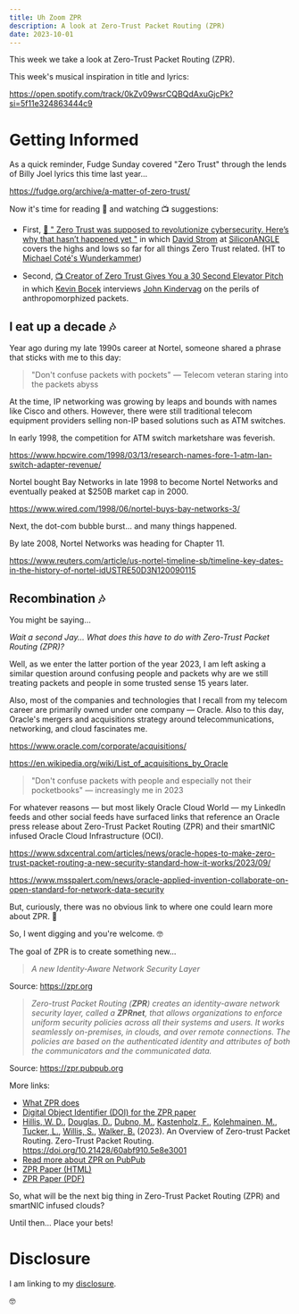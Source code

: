 ```yaml
---
title: Uh Zoom ZPR
description: A look at Zero-Trust Packet Routing (ZPR)
date: 2023-10-01
---
```

This week we take a look at Zero-Trust Packet Routing (ZPR).

This week's musical inspiration in title and lyrics:

https://open.spotify.com/track/0kZv09wsrCQBQdAxuGjcPk?si=5f11e324863444c9

# Getting Informed

As a quick reminder, Fudge Sunday covered "Zero Trust" through the lends of Billy Joel lyrics this time last year...

https://fudge.org/archive/a-matter-of-zero-trust/

Now it's time for reading 📖 and watching 📺 suggestions:

- First, [📖 " Zero Trust was supposed to revolutionize cybersecurity. Here’s why that hasn’t happened yet "](https://siliconangle.com/2023/06/28/zero-trust-supposed-revolutionize-cybersecurity-heres-hasnt-happened-yet/) in which [David Strom](https://www.linkedin.com/in/davidstrom/) at [SiliconANGLE](https://siliconangle.com) covers the highs and lows so far for all things Zero Trust related. (HT to [Michael Coté's Wunderkammer](https://newsletter.cote.io))

- Second, [📺 Creator of Zero Trust Gives You a 30 Second Elevator Pitch](https://www.youtube.com/watch?v=Ck0cPjb5_sg) in which [Kevin Bocek](https://www.linkedin.com/in/kevinbocek/) interviews [John Kindervag](https://www.linkedin.com/in/john-kindervag-40572b1/) on the perils of anthropomorphized packets.

##  I eat up a decade 🎶

Year ago during my late 1990s career at Nortel, someone shared a phrase that sticks with me to this day:

> "Don't confuse packets with pockets" — Telecom veteran staring into the packets abyss

At the time, IP networking was growing by leaps and bounds with names like Cisco and others. However, there were still traditional telecom equipment providers selling non-IP based solutions such as ATM switches.

In early 1998, the competition for ATM switch marketshare was feverish.

https://www.hpcwire.com/1998/03/13/research-names-fore-1-atm-lan-switch-adapter-revenue/

Nortel bought Bay Networks in late 1998 to become Nortel Networks and eventually peaked at $250B market cap in 2000.

https://www.wired.com/1998/06/nortel-buys-bay-networks-3/

Next, the dot-com bubble burst... and many things happened.

By late 2008, Nortel Networks was heading for Chapter 11.

https://www.reuters.com/article/us-nortel-timeline-sb/timeline-key-dates-in-the-history-of-nortel-idUSTRE50D3N120090115

## Recombination  🎶

You might be saying...

*Wait a second Jay... What does this have to do with Zero-Trust Packet Routing (ZPR)?*

Well, as we enter the latter portion of the year 2023, I am left asking a similar question around confusing people and packets why are we still treating packets and people in some trusted sense 15 years later.

Also, most of the companies and technologies that I recall from my telecom career are primarily owned under one company — Oracle. Also to this day, Oracle's mergers and acquisitions strategy around telecommunications, networking, and cloud fascinates me.

https://www.oracle.com/corporate/acquisitions/

https://en.wikipedia.org/wiki/List_of_acquisitions_by_Oracle

> "Don't confuse packets with people and especially not their pocketbooks" — increasingly me in 2023

For whatever reasons — but most likely Oracle Cloud World — my LinkedIn feeds and other social feeds have surfaced links that reference an Oracle press release about Zero-Trust Packet Routing (ZPR) and their smartNIC infused Oracle Cloud Infrastructure (OCI).

https://www.sdxcentral.com/articles/news/oracle-hopes-to-make-zero-trust-packet-routing-a-new-security-standard-how-it-works/2023/09/

https://www.msspalert.com/news/oracle-applied-invention-collaborate-on-open-standard-for-network-data-security

But, curiously, there was no obvious link to where one could learn more about ZPR. 🧐

So, I went digging and you're welcome. 🤓

The goal of ZPR is to create something new...

> *A new Identity-Aware Network Security Layer*

Source: https://zpr.org

> *Zero-trust Packet Routing (**ZPR**) creates an identity-aware network security layer, called a _**ZPRnet**_, that allows organizations to enforce uniform security policies across all their systems and users. It works seamlessly on-premises, in clouds, and over remote connections. The policies are based on the authenticated identity and attributes of both the communicators and the communicated data.* 

Source: https://zpr.pubpub.org

More links:

- [What ZPR does](https://zpr.org/what-zpr-does/)
- [Digital Object Identifier (DOI) for the ZPR paper](https://doi.org/10.21428/60abf910.5e8e3001) 
- [Hillis, W. D.](https://www.linkedin.com/in/danny-hillis-37b16167/), [Douglas, D.](https://www.linkedin.com/in/daviddouglas3/), [Dubno, M.](https://www.linkedin.com/in/michaeldubno/), [Kastenholz, F.](https://www.linkedin.com/in/frank-kastenholz-a081132/), [Kolehmainen, M.](https://www.linkedin.com/in/mathiask/), [Tucker, L.](https://www.linkedin.com/in/lewtucker/), [Willis, S.](https://doi.org/10.21428/60abf910.5e8e3001), [Walker, B.](https://www.linkedin.com/in/bjnwalker/) (2023). An Overview of Zero-trust Packet Routing. Zero-Trust Packet Routing. https://doi.org/10.21428/60abf910.5e8e3001
- [Read more about ZPR on PubPub](https://zpr.pubpub.org)
- [ZPR Paper (HTML)](https://zpr.pubpub.org/pub/0tdynxii/release/1)
- [ZPR Paper (PDF)](https://zpr.org/wp-content/uploads/2023/09/An-Overview-of-Zero-trust-Packet-Routing.pdf)

So, what will be the next big thing in Zero-Trust Packet Routing (ZPR) and smartNIC infused clouds?

Until then… Place your bets!

# Disclosure

I am linking to my [disclosure](https://jaycuthrell.com/disclosure/).

🤓